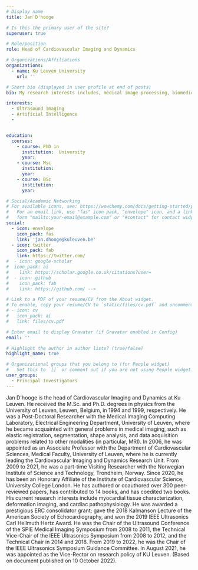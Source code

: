 ```yaml
---
# Display name
title: Jan D'hooge

# Is this the primary user of the site?
superuser: true

# Role/position
role: Head of Cardiovascular Imaging and Dynamics

# Organizations/Affiliations
organizations:
  - name: Ku Leuven University
    url: ''

# Short bio (displayed in user profile at end of posts)
bio: My research interests includes, medical image processing, biomedical ultrasonics, echocardiography, ultrasonic imaging,biomedical transducers, speckle, ultrasonic transducer arrays, blood flow measurement, diseases, Doppler measurement, blood vessels, image resolution, phantoms, biological tissues, cardiovascular system, deformation, image reconstruction, least squares approximations, micromachining, piezoelectric transducers, radiation therapy, ultrasonic absorption, antenna phased arrays, array signal processing, backscatter

interests:
  - Ultrasound Imaging
  - Artificial Intelligence
  -


education:
  courses:
    - course: PhD in
      institution:  University
      year:
    - course: Msc
      institution:
      year:
    - course: BSc
      institution:
      year:

# Social/Academic Networking
# For available icons, see: https://wowchemy.com/docs/getting-started/page-builder/#icons
#   For an email link, use "fas" icon pack, "envelope" icon, and a link in the
#   form "mailto:your-email@example.com" or "#contact" for contact widget.
social:
  - icon: envelope
    icon_pack: fas
    link: 'jan.dhooge@kuleuven.be'
  - icon: twitter
    icon_pack: fab
    link: https://twitter.com/
#  - icon: google-scholar
#  icon_pack: ai
#    link: https://scholar.google.co.uk/citations?user=
#  - icon: github
#    icon_pack: fab
#    link: https://github.com/ -->

# Link to a PDF of your resume/CV from the About widget.
# To enable, copy your resume/CV to `static/files/cv.pdf` and uncomment the lines below.
# - icon: cv
#   icon_pack: ai
#   link: files/cv.pdf

# Enter email to display Gravatar (if Gravatar enabled in Config)
email: ''

# Highlight the author in author lists? (true/false)
highlight_name: true

# Organizational groups that you belong to (for People widget)
#   Set this to `[]` or comment out if you are not using People widget.
user_groups:
  - Principal Investigators
---
```


Jan D'hooge is the head of Cardiovascular Imaging and Dynamics at Ku Leuven. He received the M.Sc. and Ph.D. degrees in physics from the University of Leuven, Leuven, Belgium, in 1994 and 1999, respectively. He was a Post-Doctoral Researcher with the Medical Imaging Computing Laboratory, Electrical Engineering Department, University of Leuven, where he became acquainted with general problems in medical imaging, such as elastic registration, segmentation, shape analysis, and data acquisition problems related to other modalities (in particular, MRI). In 2006, he was appointed as an Associate Professor with the Department of Cardiovascular Sciences, Medical Faculty, University of Leuven, where he is currently leading the Cardiovascular Imaging and Dynamics Research Unit. From 2009 to 2021, he was a part-time Visiting Researcher with the Norwegian Institute of Science and Technology, Trondheim, Norway. Since 2020, he has been an Honorary Affiliate of the Institute of Cardiovascular Science, University College London. He has authored or coauthored over 300 peer-reviewed papers, has contributed to 14 books, and has coedited two books. His current research interests include myocardial tissue characterization, deformation imaging, and cardiac pathophysiology. He was awarded a prestigious ERC consolidator grant; gave the 2018 Kalmanson Lecture of the American Society of Echocardiography, and won the 2019 IEEE Ultrasonics Carl Hellmuth Hertz Award. He was the Chair of the Ultrasound Conference of the SPIE Medical Imaging Symposium from 2008 to 2011, the Technical Vice-Chair of the IEEE Ultrasonics Symposium from 2008 to 2012, and the Technical Chair in 2014 and 2018. From 2019 to 2022, he was the Chair of the IEEE Ultrasonics Symposium Guidance Committee. In August 2021, he was appointed as the Vice-Rector on research policy of KU Leuven. (Based on document published on 10 October 2022).
